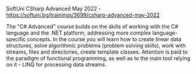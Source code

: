 SoftUni CSharp Advanced May 2022 - https://softuni.bg/trainings/3699/csharp-advanced-may-2022

The "C# Advanced" course builds on the skills of working with the C# language and the .NET platform, addressing more complex language-specific concepts. In the course you will learn how to create linear data structures, solve algorithmic problems (problem solving skills), work with streams, files and directories, create template classes. Attention is paid to the paradigm of functional programming, as well as to the main tool relying on it - LINQ for processing data streams.
